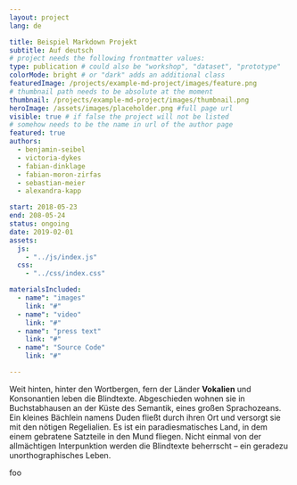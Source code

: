 ```yaml
---
layout: project
lang: de

title: Beispiel Markdown Projekt
subtitle: Auf deutsch
# project needs the following frontmatter values:
type: publication # could also be "workshop", "dataset", "prototype"
colorMode: bright # or "dark" adds an additional class
featuredImage: /projects/example-md-project/images/feature.png
# thumbnail path needs to be absolute at the moment
thumbnail: /projects/example-md-project/images/thumbnail.png
heroImage: /assets/images/placeholder.png #full page url
visible: true # if false the project will not be listed
# somehow needs to be the name in url of the author page
featured: true
authors:
  - benjamin-seibel
  - victoria-dykes
  - fabian-dinklage
  - fabian-moron-zirfas
  - sebastian-meier
  - alexandra-kapp

start: 2018-05-23
end: 208-05-24
status: ongoing
date: 2019-02-01
assets:
  js:
    - "../js/index.js"
  css:
    - "../css/index.css"

materialsIncluded:
  - name": "images"
    link: "#"
  - name": "video"
    link: "#"
  - name": "press text"
    link: "#"
  - name": "Source Code"
    link: "#"

---
```


Weit hinten, hinter den Wortbergen, fern der Länder **Vokalien** und Konsonantien leben die Blindtexte. Abgeschieden wohnen sie in Buchstabhausen an der Küste des Semantik, eines großen Sprachozeans. Ein kleines Bächlein namens Duden fließt durch ihren Ort und versorgt sie mit den nötigen Regelialien. Es ist ein paradiesmatisches Land, in dem einem gebratene Satzteile in den Mund fliegen. Nicht einmal von der allmächtigen Interpunktion werden die Blindtexte beherrscht – ein geradezu unorthographisches Leben.

<div> foo</div>
